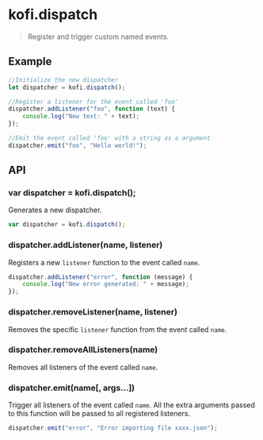 # kofi.dispatch

>  Register and trigger custom named events. 

## Example

```javascript
//Initialize the new dispatcher
let dispatcher = kofi.dispatch();

//Register a listener for the event called 'foo'
dispatcher.addListener("foo", function (text) {
    console.log("New text: " + text);
});

//Emit the event called 'foo' with a string as a argument
dispatcher.emit("foo", "Hello world!");
```

## API 

### var dispatcher = kofi.dispatch();

Generates a new dispatcher.

```javascript 
var dispatcher = kofi.dispatch();
```


### dispatcher.addListener(name, listener)

Registers a new `listener` function to the event called `name`.

```javascript 
dispatcher.addListener("error", function (message) {
    console.log("New error generated: " + message);
});
```

### dispatcher.removeListener(name, listener)

Removes the specific `listener` function from the event called `name`.

### dispatcher.removeAllListeners(name)

Removes all listeners of the event called `name`.

### dispatcher.emit(name[, args...])

Trigger all listeners of the event called `name`. All the extra arguments passed to this function will be passed to all registered listeners.

```javascript
dispatcher.emit("error", "Error importing file xxxx.json");
```

